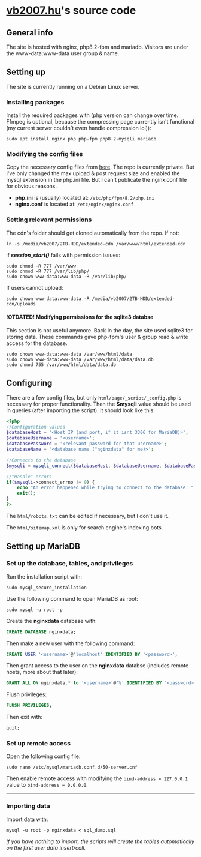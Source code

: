 # [vb2007.hu](https://vb2007.hu)'s source code

## General info

The site is hosted with nginx, php8.2-fpm and mariadb.
Visitors are under the www-data:www-data user group & name.

## Setting up

The site is currently running on a Debian Linux server.

### Installing packages

Install the required packages with (php version can change over time. Ffmpeg is optional, because the compressing page currently isn't functional (my current server couldn't even handle compression lol)):

```shell
sudo apt install nginx php php-fpm php8.2-mysqli mariadb
```

### Modifying the config files

Copy the necessary config files from [here](https://github.com/vb2007/raspberry-configurations). The repo is currently private.
But I've only changed the max upload & post request size and enabled the mysql extension in the php.ini file. But I can't publicate the nginx.conf file for obvious reasons.

- **php.ini** is (usually) located at: ```/etc/php/fpm/8.2/php.ini```
- **nginx.conf** is located at: ```/etc/nginx/nginx.conf```

### Setting relevant permissions

The cdn's folder should get cloned automatically from the repo.
If not:

```shell
ln -s /media/vb2007/2TB-HDD/extended-cdn /var/www/html/extended-cdn
```

if ***session_start()*** fails with permission issues:

```shell
sudo chmod -R 777 /var/www
sudo chmod -R 777 /var/lib/php/
sudo chown www-data:www-data -R /var/lib/php/
```

If users cannot upload:

```shell
sudo chown www-data:www-data -R /media/vb2007/2TB-HDD/extended-cdn/uploads
```

#### !OTDATED! Modifying permissions for the sqlite3 databse

This section is not useful anymore. Back in the day, the site used sqlite3 for storing data. These commands gave php-fpm's user & group read & write access for the database.

```shell
sudo chown www-data:www-data /var/www/html/data
sudo chown www-data:www-data /var/www/html/data/data.db
sudo chmod 755 /var/www/html/data/data.db
```

## Configuring

There are a few config files, but only ```html/page/_script/_config.php``` is necessary for proper functionality. Then the **$mysqli** value should be used in queries (after importing the script).
It should look like this:

```php
<?php
//Configuration values
$databaseHost = '<Host IP (and port, if it isnt 3306 for MariaDB)>';
$databaseUsername = '<username>';
$databasePassword = '<relevant password for that username>';
$databaseName = '<database name ("nginxdata" for me)>';

//Connects to the database
$mysqli = mysqli_connect($databaseHost, $databaseUsername, $databasePassword, $databaseName); 

//"Handle" errors
if($mysqli->connect_errno != 0) {
    echo "An error happened while trying to connect to the database: " . $mysqli->connect_error;
    exit();
}
?>
```

The ```html/robots.txt``` can be edited if necessary, but I don't use it.

The ```html/sitemap.xml``` is only for search engine's indexing bots.

## Setting up MariaDB

### Set up the database, tables, and privileges

Run the installation script with:

```shell
sudo mysql_secure_installation
```

Use the following command to open MariaDB as root:

```shell
sudo mysql -u root -p
```

Create the **nginxdata** database with:

```sql
CREATE DATABASE nginxdata;
```

Then make a new user with the following command:

```sql
CREATE USER '<username>'@'localhost' IDENTIFIED BY '<password>';
```

Then grant access to the user on the **nginxdata** databse (includes remote hosts, more about that later):

```sql
GRANT ALL ON nginxdata.* to '<username>'@'%' IDENTIFIED BY '<password>' WITH GRANT OPTION;
```

Flush privileges:

```sql
FLUSH PRIVILEGES;
```

Then exit with:

```sql
quit;
```

### Set up remote access

Open the following config file:

```shell
sudo nano /etc/mysql/mariadb.conf.d/50-server.cnf
```

Then enable remote access with modifying the ```bind-address = 127.0.0.1``` value to ```bind-address = 0.0.0.0```.

---

### Importing data

Import data with:

```shell
mysql -u root -p nginxdata < sql_dump.sql
```

*If you have nothing to import, the scripts will create the tables automatically on the first user data insert/call.*
